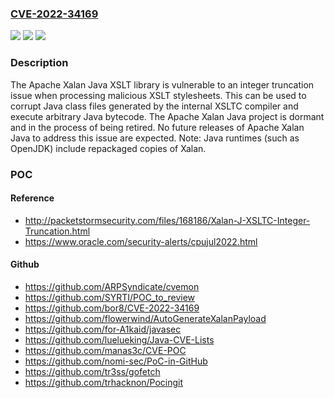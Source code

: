 ### [CVE-2022-34169](https://cve.mitre.org/cgi-bin/cvename.cgi?name=CVE-2022-34169)
![](https://img.shields.io/static/v1?label=Product&message=Apache%20Xalan-J&color=blue)
![](https://img.shields.io/static/v1?label=Version&message=Xalan-J%3C%3D%202.7.2%20&color=brighgreen)
![](https://img.shields.io/static/v1?label=Vulnerability&message=integer%20truncation&color=brighgreen)

### Description

The Apache Xalan Java XSLT library is vulnerable to an integer truncation issue when processing malicious XSLT stylesheets. This can be used to corrupt Java class files generated by the internal XSLTC compiler and execute arbitrary Java bytecode. The Apache Xalan Java project is dormant and in the process of being retired. No future releases of Apache Xalan Java to address this issue are expected. Note: Java runtimes (such as OpenJDK) include repackaged copies of Xalan.

### POC

#### Reference
- http://packetstormsecurity.com/files/168186/Xalan-J-XSLTC-Integer-Truncation.html
- https://www.oracle.com/security-alerts/cpujul2022.html

#### Github
- https://github.com/ARPSyndicate/cvemon
- https://github.com/SYRTI/POC_to_review
- https://github.com/bor8/CVE-2022-34169
- https://github.com/flowerwind/AutoGenerateXalanPayload
- https://github.com/for-A1kaid/javasec
- https://github.com/luelueking/Java-CVE-Lists
- https://github.com/manas3c/CVE-POC
- https://github.com/nomi-sec/PoC-in-GitHub
- https://github.com/tr3ss/gofetch
- https://github.com/trhacknon/Pocingit

